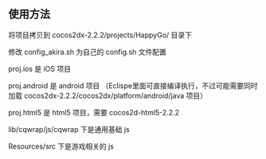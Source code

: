 ## 使用方法

将项目拷贝到 cocos2dx-2.2.2/projects/HappyGo/ 目录下

修改 config_akira.sh 为自己的 config.sh 文件配置

proj.ios 是 iOS 项目

proj.android 是 android 项目 （Eclispe里面可直接编译执行，不过可能需要同时加载 cocos2dx-2.2.2/cocos2dx/platform/android/java 项目）

proj.html5 是 html5 项目，需要 cocos2d-html5-2.2.2

lib/cqwrap/js/cqwrap 下是通用基础 js

Resources/src 下是游戏相关的 js

